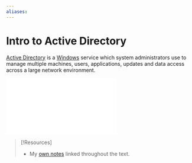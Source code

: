 ```yaml
---
aliases:
---
```

# Intro to Active Directory
[Active Directory](../../../computers/windows/active-directory/active-directory.md)  is a [Windows](../../../computers/windows/README.md) service which system administrators use to manage multiple machines, users, applications, updates and data access across a large network environment. 

![Active Directory](../../../computers/windows/active-directory/active-directory.md)


> [!Resources]
> - My [own notes](https://github.com/trshpuppy/obsidian-notes) linked throughout the text.